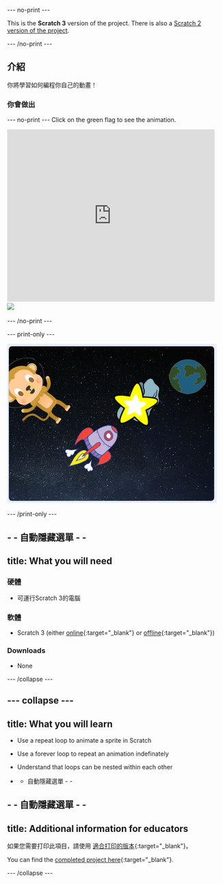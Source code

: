 \--- no-print \---

This is the **Scratch 3** version of the project. There is also a [Scratch 2 version of the project](https://projects.raspberrypi.org/en/projects/lost-in-space-scratch2).

\--- /no-print \---

## 介紹

你將學習如何編程你自己的動畫！

### 你會做出

\--- no-print \--- Click on the green flag to see the animation.

<div class="scratch-preview">
  <iframe allowtransparency="true" width="485" height="402" src="https://scratch.mit.edu/projects/embed/276873231/?autostart=false" frameborder="0" scrolling="no"></iframe>
  <img src="images/space-final.png">
</div>

\--- /no-print \---

\--- print-only \---

![Complete project](images/showcase_static.png)

\--- /print-only \---

## - - 自動隱藏選單 - -

## title: What you will need

### 硬體

- 可運行Scratch 3的電腦

### 軟體

- Scratch 3 (either [online](http://rpf.io/scratchon){:target="_blank"} or [offline](http://rpf.io/scratchoff){:target="_blank"})

### Downloads

- None

\--- /collapse \---

## \--- collapse \---

## title: What you will learn

- Use a repeat loop to animate a sprite in Scratch
- Use a forever loop to repeat an animation indefinately
- Understand that loops can be nested within each other

- - 自動隱藏選單 - -

## - - 自動隱藏選單 - -

## title: Additional information for educators

如果您需要打印此項目，請使用 [適合打印的版本](https://projects.raspberrypi.org/en/projects/lost-in-space/print){:target="_blank"}。

You can find the [completed project here](http://rpf.io/p/en/lost-in-space-get){:target="_blank"}.

\--- /collapse \---